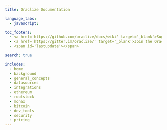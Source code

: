 ```yaml
---
title: Oraclize Documentation

language_tabs:
  - javascript: 

toc_footers:
  - <a href='https://github.com/oraclize/docs/wiki' target='_blank'>Suggest an edit</a>
  - <a href='https://gitter.im/oraclize/' target='_blank'>Join the Oraclize Dev Community</a>
  - <span id='lastupdate'></span>

search: true

includes:
  - home
  - background
  - general_concepts
  - datasources
  - integrations
  - ethereum
  - rootstock
  - monax
  - bitcoin
  - dev_tools
  - security
  - pricing 
---
```

